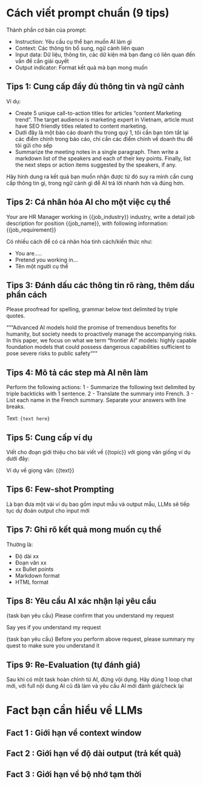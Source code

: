 # Cách viết prompt chuẩn (9 tips)
Thành phần cơ bản của prompt:
+ Instruction: Yêu cầu cụ thể bạn muốn AI làm gì
+ Context: Các thông tin bổ sung, ngữ cảnh liên quan
+ Input data: Dữ liệu, thông tin, các dữ kiện mà bạn đang có liên quan đến vấn đề cần giải quyết
+ Output indicator: Format kết quả mà bạn mong muốn
## Tips 1: Cung cấp đầy đủ thông tin và ngữ cảnh
Ví dụ:
+ Create 5 unique call-to-action titles for articles
“content Marketing trend”. The target audience
is marketing expert in Vietnam, article must
have SEO friendly titles related to content
marketing.
+ Dưới đây là một báo cáo doanh thu trong quý 1,
tôi cần bạn tóm tắt lại các điểm chính trong
báo cáo, chỉ cần các điểm chính về doanh thu
để tôi gửi cho sếp
+ Summarize the meeting notes in a single
paragraph. Then write a markdown list of the
speakers and each of their key points. Finally,
list the next steps or action items suggested by
the speakers, if any.

Hãy hình dung ra kết quả bạn muốn nhận được từ đó suy ra mình cần cung cấp thông tin gì, trong ngữ cảnh gì để AI trả lời nhanh hơn và đúng hơn.
## Tips 2: Cá nhân hóa AI cho một việc cụ thể

Your are HR Manager working in {{job_industry}} industry, write a detail
job description for position {{job_name}}, with following information:
{{job_requirement}}

Có nhiều cách để có cá nhân hóa tính cách/kiến thức như:
+ You are.....
+ Pretend you working in...
+ Tên một người cụ thể

## Tips 3: Đánh dấu các thông tin rõ ràng, thêm dấu phần cách
Please proofread for spelling, grammar below text delimited by triple quotes.

“““Advanced AI models hold the promise of
tremendous benefits for humanity, but
society needs to proactively manage the
accompanying risks. In this paper, we focus
on what we term “frontier AI” models: highly
capable foundation models that could
possess dangerous capabilities sufficient to
pose severe risks to public safety“““
## Tips 4: Mô tả các step mà AI nên làm
Perform the following actions:
1 - Summarize the following text delimited by triple
backticks with 1 sentence.
2 - Translate the summary into French.
3 - List each name in the French summary.
Separate your answers with line breaks.

Text:
```{text here}```

## Tips 5: Cung cấp ví dụ
Viết cho đoạn giới thiệu cho bài viết về {{topic}} với giọng văn giống ví dụ dưới đây:

Ví dụ về giọng văn: {{text}}
## Tips 6: Few-shot Prompting
Là bạn đưa một vài ví dụ bao gồm input mẫu và output mẫu, LLMs sẽ tiếp tục dự đoán output cho input mới
## Tips 7: Ghi rõ kết quả mong muốn cụ thể
Thường là:
+ Độ dài xx
+ Đoạn văn xx
+ xx Bullet points
+ Markdown format
+ HTML format
## Tips 8: Yêu cầu AI xác nhận lại yêu cầu
{task bạn yêu cầu}
Please confirm that you understand my request

Say yes if you understand my request

{task bạn yêu cầu}
Before you perform above request, please summary my quest to make sure you understand it
## Tips 9: Re-Evaluation (tự đánh giá)
Sau khi có một task hoàn chỉnh từ AI, đừng vội dụng. Hãy dùng 1 loop chat mới, với full nội dung AI cũ đã làm và yêu cầu AI mới đánh giá/check lại
# Fact bạn cần hiểu về LLMs
## Fact 1 : Giới hạn về context window
## Fact 2 : Giới hạn về độ dài output (trả kết quả)
## Fact 3 : Giới hạn về bộ nhớ tạm thời
